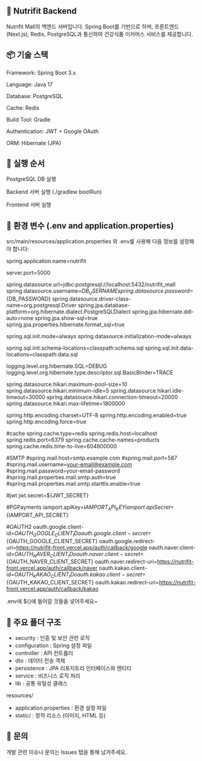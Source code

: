 ## 🧠 Nutrifit Backend
Nutrifit Mall의 백엔드 서버입니다.
Spring Boot를 기반으로 하며, 프론트엔드(Next.js), Redis, PostgreSQL과 통신하여 건강식품 이커머스 서비스를 제공합니다.

## 📦 기술 스택
Framework: Spring Boot 3.x

Language: Java 17

Database: PostgreSQL

Cache: Redis

Build Tool: Gradle

Authentication: JWT + Google OAuth

ORM: Hibernate (JPA)

## 🚀 실행 순서
PostgreSQL DB 실행

Backend 서버 실행 (./gradlew bootRun)

Frontend 서버 실행

## 🔑 환경 변수 (.env and application.properties)
src/main/resources/application.properties 와 .env를 사용해 다음 정보를 설정해야 합니다:

spring.application.name=nutrifit

server.port=5000

spring.datasource.url=jdbc:postgresql://localhost:5432/nutrifit_mall
spring.datasource.username=${DB_USERNAME}
spring.datasource.password=${DB_PASSWORD}
spring.datasource.driver-class-name=org.postgresql.Driver
spring.jpa.database-platform=org.hibernate.dialect.PostgreSQLDialect
spring.jpa.hibernate.ddl-auto=none
spring.jpa.show-sql=true
spring.jpa.properties.hibernate.format_sql=true

spring.sql.init.mode=always
spring.datasource.initialization-mode=always

spring.sql.init.schema-locations=classpath:schema.sql
spring.sql.init.data-locations=classpath:data.sql

logging.level.org.hibernate.SQL=DEBUG
logging.level.org.hibernate.type.descriptor.sql.BasicBinder=TRACE

spring.datasource.hikari.maximum-pool-size=10
spring.datasource.hikari.minimum-idle=5
spring.datasource.hikari.idle-timeout=30000
spring.datasource.hikari.connection-timeout=20000
spring.datasource.hikari.max-lifetime=1800000

spring.http.encoding.charset=UTF-8
spring.http.encoding.enabled=true
spring.http.encoding.force=true

#cache
spring.cache.type=redis
spring.redis.host=localhost
spring.redis.port=6379
spring.cache.cache-names=products
spring.cache.redis.time-to-live=604800000


#SMTP
#spring.mail.host=smtp.example.com
#spring.mail.port=587
#spring.mail.username=your-email@example.com
#spring.mail.password=your-email-password
#spring.mail.properties.mail.smtp.auth=true
#spring.mail.properties.mail.smtp.starttls.enable=true

#jwt
jwt.secret=${JWT_SECRET}

#PGPayments
iamport.apiKey=${IAMPORT_API_KEY}
iamport.apiSecret=${IAMPORT_API_SECRET}

#OAUTH2
oauth.google.client-id=${OAUTH_GOOGLE_CLIENT_ID}
oauth.google.client-secret=${OAUTH_GOOGLE_CLIENT_SECRET}
oauth.google.redirect-uri=https://nutrifit-front.vercel.app/auth/callback/google
oauth.naver.client-id=${OAUTH_NAVER_CLIENT_ID}
oauth.naver.client-secret=${OAUTH_NAVER_CLIENT_SECRET}
oauth.naver.redirect-uri=https://nutrifit-front.vercel.app/auth/callback/naver
oauth.kakao.client-id=${OAUTH_KAKAO_CLIENT_ID}
oauth.kakao.client-secret=${OAUTH_KAKAO_CLIENT_SECRET}
oauth.kakao.redirect-uri=https://nutrifit-front.vercel.app/auth/callback/kakao

.env에 ${}에 들어갈 것들을 넣어주세요~

## 📁 주요 폴더 구조
- security        : 인증 및 보안 관련 로직
- configuration   : Spring 설정 파일
- controller      : API 컨트롤러
- dto             : 데이터 전송 객체
- persistence     : JPA 리포지토리 인터페이스와 엔티티
- service         : 비즈니스 로직 처리
- lib             : 공통 유틸성 클래스

resources/
  - application.properties  : 환경 설정 파일
  - static/          : 정적 리소스 (이미지, HTML 등)

## 🙋 문의
개발 관련 이슈나 문의는 Issues 탭을 통해 남겨주세요.
